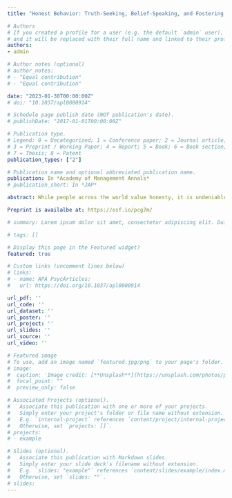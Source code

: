 ```yaml
---
title: "Honest Behavior: Truth-Seeking, Belief-Speaking, and Fostering Understanding of the Truth in Others"

# Authors
# If you created a profile for a user (e.g. the default `admin` user), write the username (folder name) here 
# and it will be replaced with their full name and linked to their profile.
authors:
- admin

# Author notes (optional)
# author_notes:
# - "Equal contribution"
# - "Equal contribution"

date: "2023-01-30T00:00:00Z"
# doi: "10.1037/apl0000914"

# Schedule page publish date (NOT publication's date).
# publishDate: "2017-01-01T00:00:00Z"

# Publication type.
# Legend: 0 = Uncategorized; 1 = Conference paper; 2 = Journal article;
# 3 = Preprint / Working Paper; 4 = Report; 5 = Book; 6 = Book section;
# 7 = Thesis; 8 = Patent
publication_types: ["2"]

# Publication name and optional abbreviated publication name.
publication: In *Academy of Management Annals*
# publication_short: In *JAP*

abstract: While people across the world value honesty, it is undeniable that it can sometimes pay to be dishonest. This tension leads people to engage in complex behaviors that stretch the boundaries of honesty. Such behaviors include strategically avoiding information, dodging questions, omitting information, and making true but misleading statements. Though not lies per se, these are nonetheless deviations from honesty that have serious interpersonal, organizational, and societal costs. Based on a systematic review of 169 empirical research articles in the fields of management, organizational behavior, applied psychology, and business ethics, we develop a new multidimensional framework of honesty that highlights how honesty encompasses more than the absence of lies—it has relational elements (e.g., fostering an accurate understanding in others through what we disclose and how we communicate) and intellectual elements (e.g., evaluating information for accuracy, searching for accurate information, and updating our beliefs accordingly). By acknowledging that honesty is not limited to the moment when a person utters a clear lie or a full truth, and that there are multiple stages to enacting honesty, we emphasize the shared responsibility that all parties involved in communication have for seeking out and communicating truthful information. 

Preprint is availalbe at: https://osf.io/pcg7m/

# summary: Lorem ipsum dolor sit amet, consectetur adipiscing elit. Duis posuere tellus ac convallis placerat. Proin tincidunt magna sed ex sollicitudin condimentum.

# tags: []

# Display this page in the Featured widget?
featured: true

# Custom links (uncomment lines below)
# links:
# - name: APA PsycArticles:
#   url: https://doi.org/10.1037/apl0000914

url_pdf: ''
url_code: ''
url_dataset: ''
url_poster: ''
url_project: ''
url_slides: ''
url_source: ''
url_video: ''

# Featured image
# To use, add an image named `featured.jpg/png` to your page's folder. 
# image:
#  caption: 'Image credit: [**Unsplash**](https://unsplash.com/photos/pLCdAaMFLTE)'
#  focal_point: ""
#  preview_only: false

# Associated Projects (optional).
#   Associate this publication with one or more of your projects.
#   Simply enter your project's folder or file name without extension.
#   E.g. `internal-project` references `content/project/internal-project/index.md`.
#   Otherwise, set `projects: []`.
# projects:
# - example

# Slides (optional).
#   Associate this publication with Markdown slides.
#   Simply enter your slide deck's filename without extension.
#   E.g. `slides: "example"` references `content/slides/example/index.md`.
#   Otherwise, set `slides: ""`.
# slides: 
---
```

